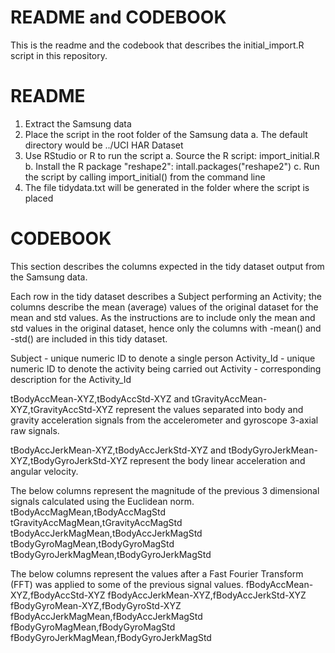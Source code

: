 README and CODEBOOK 
=====================

This is the readme and the codebook that describes the initial_import.R script in this repository.

README
======================================================================================
1. Extract the Samsung data
2. Place the script in the root folder of the Samsung data
   a. The default directory would be ../UCI HAR Dataset
3. Use RStudio or R to run the script
   a. Source the R script: import_initial.R
   b. Install the R package "reshape2": intall.packages("reshape2")
   c. Run the script by calling import_initial() from the command line
4. The file tidydata.txt will be generated in the folder where the script is placed


CODEBOOK
======================================================================================
This section describes the columns expected in the tidy dataset output from the Samsung data.

Each row in the tidy dataset describes a Subject performing an Activity; the columns describe the mean (average) values of the original dataset for the mean and std values. As the instructions are to include only the mean and std values in the original dataset, hence only the columns with -mean() and -std() are included in this tidy dataset.

Subject - unique numeric ID to denote a single person
Activity_Id - unique numeric ID to denote the activity being carried out
Activity - corresponding description for the Activity_Id

tBodyAccMean-XYZ,tBodyAccStd-XYZ and tGravityAccMean-XYZ,tGravityAccStd-XYZ represent the values separated into body and gravity acceleration signals from the accelerometer and gyroscope 3-axial raw signals.

tBodyAccJerkMean-XYZ,tBodyAccJerkStd-XYZ and tBodyGyroJerkMean-XYZ,tBodyGyroJerkStd-XYZ represent the body linear acceleration and angular velocity.

The below columns represent the magnitude of the previous 3 dimensional signals calculated using the Euclidean norm. 
tBodyAccMagMean,tBodyAccMagStd 
tGravityAccMagMean,tGravityAccMagStd
tBodyAccJerkMagMean,tBodyAccJerkMagStd
tBodyGyroMagMean,tBodyGyroMagStd
tBodyGyroJerkMagMean,tBodyGyroJerkMagStd

The below columns represent the values after a Fast Fourier Transform (FFT) was applied to some of the previous signal values.
fBodyAccMean-XYZ,fBodyAccStd-XYZ
fBodyAccJerkMean-XYZ,fBodyAccJerkStd-XYZ
fBodyGyroMean-XYZ,fBodyGyroStd-XYZ
fBodyAccJerkMagMean,fBodyAccJerkMagStd
fBodyGyroMagMean,fBodyGyroMagStd
fBodyGyroJerkMagMean,fBodyGyroJerkMagStd
